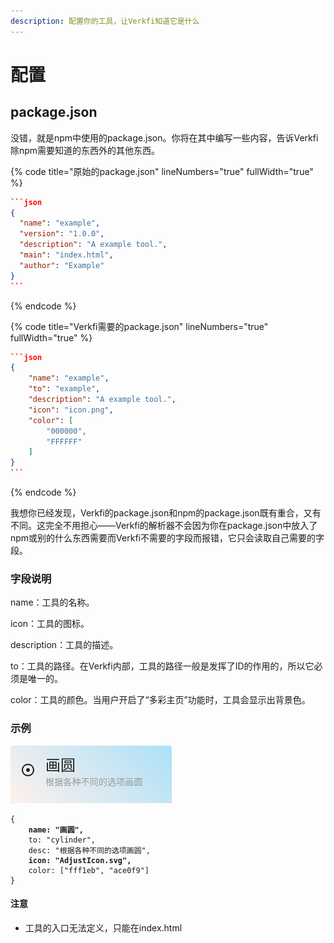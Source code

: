 ```yaml
---
description: 配置你的工具，让Verkfi知道它是什么
---
```


# 配置

## package.json

没错，就是npm中使用的package.json。你将在其中编写一些内容，告诉Verkfi除npm需要知道的东西外的其他东西。

{% code title="原始的package.json" lineNumbers="true" fullWidth="true" %}
````json
```json
{
  "name": "example",
  "version": "1.0.0",
  "description": "A example tool.",
  "main": "index.html",
  "author": "Example"
}
```
````
{% endcode %}

{% code title="Verkfi需要的package.json" lineNumbers="true" fullWidth="true" %}
````json
```json
{
    "name": "example",
    "to": "example",
    "description": "A example tool.",
    "icon": "icon.png",
    "color": [
        "000000",
        "FFFFFF"
    ]
}
```
````
{% endcode %}

我想你已经发现，Verkfi的package.json和npm的package.json既有重合，又有不同。这完全不用担心——Verkfi的解析器不会因为你在package.json中放入了npm或别的什么东西需要而Verkfi不需要的字段而报错，它只会读取自己需要的字段。

### 字段说明

name：工具的名称。

icon：工具的图标。

description：工具的描述。

to：工具的路径。在Verkfi内部，工具的路径一般是发挥了ID的作用的，所以它必须是唯一的。

color：工具的颜色。当用户开启了“多彩主页”功能时，工具会显示出背景色。

### 示例

![一张工具的效果图](<.gitbook/assets/tool (1).png>)

<pre class="language-json" data-title="图中工具的配置" data-line-numbers data-full-width="true"><code class="lang-json">{
<strong>    name: "画圆",
</strong>    to: "cylinder",
    desc: "根据各种不同的选项画圆",
<strong>    icon: "AdjustIcon.svg",
</strong>    color: ["fff1eb", "ace0f9"]
}
</code></pre>

#### 注意

* 工具的入口无法定义，只能在index.html
